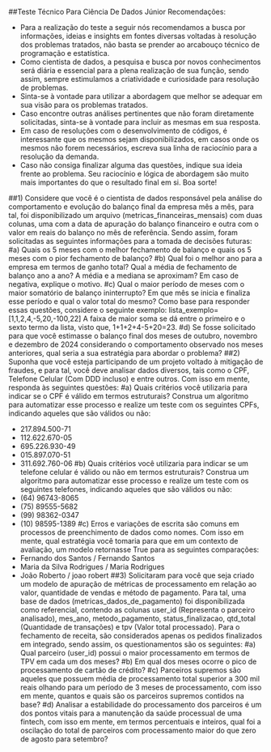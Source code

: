 ##Teste Técnico Para Ciência De Dados Júnior
Recomendações:
- Para a realização do teste a seguir nós recomendamos a
busca por informações, ideias e insights em fontes diversas
voltadas à resolução dos problemas tratados, não basta se
prender ao arcabouço técnico de programação e estatística.
- Como cientista de dados, a pesquisa e busca por novos
conhecimentos será diária e essencial para a plena realização
de sua função, sendo assim, sempre estimulamos a
criatividade e curiosidade para resolução de problemas.
- Sinta-se à vontade para utilizar a abordagem que melhor se
adequar em sua visão para os problemas tratados.
- Caso encontre outras análises pertinentes que não foram
diretamente solicitadas, sinta-se à vontade para incluir as
mesmas em sua resposta.
- Em caso de resoluções com o desenvolvimento de códigos, é
interessante que os mesmos sejam disponibilizados, em
casos onde os mesmos não forem necessários, escreva sua
linha de raciocínio para a resolução da demanda.
- Caso não consiga finalizar alguma das questões, indique sua
ideia frente ao problema. Seu raciocínio e lógica de
abordagem são muito mais importantes do que o resultado
final em si.
Boa sorte!

##1) Considere que você é o cientista de dados responsável pela análise do
comportamento e evolução do balanço final da empresa mês a mês, para tal, foi
disponibilizado um arquivo (metricas_financeiras_mensais) com duas colunas, uma
com a data de apuração do balanço financeiro e outra com o valor em reais do
balanço no mês de referência. Sendo assim, foram solicitadas as seguintes
informações para a tomada de decisões futuras:
#a) Quais os 5 meses com o melhor fechamento de balanço e quais os 5 meses
com o pior fechamento de balanço?
#b) Qual foi o melhor ano para a empresa em termos de ganho total? Qual a
média de fechamento de balanço ano a ano? A média e a mediana se
aproximam? Em caso de negativa, explique o motivo.
#c) Qual o maior período de meses com o maior somatório de balanço
ininterrupto? Em que mês se inicia e finaliza esse período e qual o valor total
do mesmo? Como base para responder essas questões, considere o
seguinte exemplo:
lista_exemplo=[1,1,2,4,-5,20,-100,22]
A faixa de maior soma se dá entre o primeiro e o sexto termo da lista, visto
que, 1+1+2+4-5+20=23.
#d) Se fosse solicitado para que você estimasse o balanço final dos meses de
outubro, novembro e dezembro de 2024 considerando o comportamento
observado nos meses anteriores, qual seria a sua estratégia para abordar o
problema?
##2) Suponha que você esteja participando de um projeto voltado à mitigação de fraudes,
e para tal, você deve analisar dados diversos, tais como o CPF, Telefone Celular
(Com DDD incluso) e entre outros. Com isso em mente, responda às seguintes
questões:
#a) Quais critérios você utilizaria para indicar se o CPF é válido em termos
estruturais? Construa um algoritmo para automatizar esse processo e realize
um teste com os seguintes CPFs, indicando aqueles que são válidos ou não:
- 217.894.500-71
- 112.622.670-05
- 695.226.930-49
- 015.897.070-51
- 311.692.760-06
#b) Quais critérios você utilizaria para indicar se um telefone celular é válido ou
não em termos estruturais? Construa um algoritmo para automatizar esse
processo e realize um teste com os seguintes telefones, indicando aqueles
que são válidos ou não:
- (64) 96743-8065
- (75) 89555-5682
- (99) 98362-0347
- (10) 98595-1389
#c) Erros e variações de escrita são comuns em processos de preenchimento de
dados como nomes. Com isso em mente, qual estratégia você tomaria para
que em um contexto de avaliação, um modelo retornasse True para as
seguintes comparações:
- Fernando dos Santos / Fernando Santos
- Maria da Silva Rodrigues / Maria Rodrigues
- João Roberto / joao robert
##3) Solicitaram para você que seja criado um modelo de apuração de métricas de
processamento em relação ao valor, quantidade de vendas e método de pagamento.
Para tal, uma base de dados (metricas_dados_de_pagamento) foi disponibilizada
como referencial, contendo as colunas user_id (Representa o parceiro analisado),
mes_ano, metodo_pagamento, status_finalizacao, qtd_total (Quantidade de
transações) e tpv (Valor total processado). Para o fechamento de receita, são
considerados apenas os pedidos finalizados em integrado, sendo assim, os
questionamentos são os seguintes:
#a) Qual parceiro (user_id) possui o maior processamento em termos de TPV em
cada um dos meses?
#b) Em qual dos meses ocorre o pico de processamento de cartão de crédito?
#c) Parceiros supremos são aqueles que possuem média de processamento
total superior a 300 mil reais olhando para um período de 3 meses de
processamento, com isso em mente, quantos e quais são os parceiros
supremos contidos na base?
#d) Analisar a estabilidade do processamento dos parceiros é um dos pontos
vitais para a manutenção da saúde processual de uma fintech, com isso em
mente, em termos percentuais e inteiros, qual foi a oscilação do total de
parceiros com processamento maior do que zero de agosto para setembro?